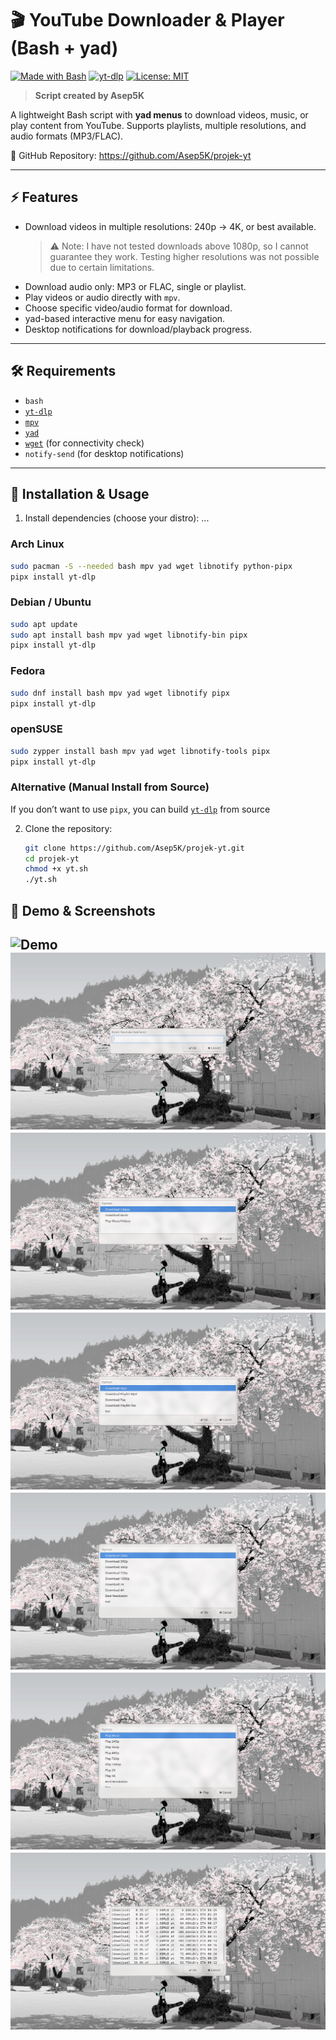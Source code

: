 # 🎬 YouTube Downloader & Player (Bash + yad)  

[![Made with Bash](https://img.shields.io/badge/Made%20with-Bash-blue?logo=gnu-bash)](https://www.gnu.org/software/bash/)
[![yt-dlp](https://img.shields.io/badge/yt--dlp-powered-orange)](https://github.com/yt-dlp/yt-dlp)
[![License: MIT](https://img.shields.io/badge/License-MIT-green.svg)](./LICENSE)

> **Script created by Asep5K**


A lightweight Bash script with **yad menus** to download videos, music, or play content from YouTube. Supports playlists, multiple resolutions, and audio formats (MP3/FLAC).  

🔗 GitHub Repository: https://github.com/Asep5K/projek-yt

---

## ⚡ Features  

- Download videos in multiple resolutions: 240p → 4K, or best available.  
  > ⚠️ Note: I have not tested downloads above 1080p, so I cannot guarantee they work. Testing higher resolutions was not possible due to certain limitations.  
- Download audio only: MP3 or FLAC, single or playlist.  
- Play videos or audio directly with `mpv`.  
- Choose specific video/audio format for download.  
- yad-based interactive menu for easy navigation.  
- Desktop notifications for download/playback progress.  

---

## 🛠️ Requirements  

- `bash`  
- [`yt-dlp`](https://github.com/yt-dlp/yt-dlp)  
- [`mpv`](https://github.com/mpv-player/mpv)  
- [`yad`](https://github.com/v1cont/yad)  
- [`wget`](https://github.com/wget/wget) (for connectivity check)  
- `notify-send` (for desktop notifications)  
---

## 🚀 Installation & Usage

1. Install dependencies (choose your distro):
...

### Arch Linux  
```bash
sudo pacman -S --needed bash mpv yad wget libnotify python-pipx
pipx install yt-dlp
```
### Debian / Ubuntu
```bash
sudo apt update
sudo apt install bash mpv yad wget libnotify-bin pipx
pipx install yt-dlp
```
### Fedora
```bash
sudo dnf install bash mpv yad wget libnotify pipx
pipx install yt-dlp
```
### openSUSE
```bash
sudo zypper install bash mpv yad wget libnotify-tools pipx
pipx install yt-dlp
```
### Alternative (Manual Install from Source)
If you don’t want to use `pipx`, you can build [`yt-dlp`](https://github.com/yt-dlp/yt-dlp) from source

2. Clone the repository:
   ```bash
   git clone https://github.com/Asep5K/projek-yt.git
   cd projek-yt
   chmod +x yt.sh
   ./yt.sh
   ```

## 🎥 Demo & Screenshots

![Demo](./screenshot/demo.gif)  
![](./screenshot/url.png)  
![](./screenshot/option.png)  
![](./screenshot/music.png)  
![](./screenshot/download.png)  
![](./screenshot/play.png)  
![](./screenshot/log.png)
---
